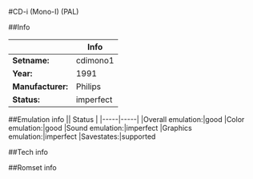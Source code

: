 #CD-i (Mono-I) (PAL)

##Info

||Info|
|-----|-----|
|**Setname:**|cdimono1
|**Year:**|1991
|**Manufacturer:**|Philips
|**Status:**|imperfect

##Emulation info
|| Status |
|-----|-----|
|Overall emulation:|good
|Color emulation:|good
|Sound emulation:|imperfect
|Graphics emulation:|imperfect
|Savestates:|supported

##Tech info

##Romset info

<!--- START OF EDITED COMMENT DO NOT TOUCH TEXT ABOVE-->
